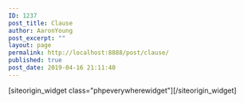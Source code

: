 ```yaml
---
ID: 1237
post_title: Clause
author: AaronYoung
post_excerpt: ""
layout: page
permalink: http://localhost:8888/post/clause/
published: true
post_date: 2019-04-16 21:11:40
---
```

<div id="pl-1237"  class="panel-layout" ><div id="pg-1237-0"  class="panel-grid panel-no-style"  data-ratio="1"  data-ratio-direction="right" ><div id="pgc-1237-0-0"  class="panel-grid-cell"  data-weight="1" ><div id="panel-1237-0-0-0" class="so-panel widget widget_phpeverywherewidget phpeverywherewidget panel-first-child panel-last-child" data-index="0" data-style="{&quot;background_image_attachment&quot;:false,&quot;background_display&quot;:&quot;tile&quot;,&quot;animation_once&quot;:&quot;&quot;}" >[siteorigin_widget class="phpeverywherewidget"]<input type="hidden" value="{&quot;instance&quot;:{&quot;title&quot;:&quot;&quot;,&quot;content&quot;:&quot;&lt;br\/&gt;&lt;br\/&gt;\n&lt;div style=\&quot;margin:0 auto;\&quot;&gt;\n&lt;h4&gt;\u5728\u60a8\u4e0b\u5355\u4e4b\u524d\uff0c\u60a8\u9700\u8981\u8ba4\u771f\u9605\u8bfb\u5e76\u540c\u610f\u4e00\u4e0b\u6761\u6b3e\uff0c\u786e\u8ba4\u60a8\u7684\u5feb\u9012\u7269\u54c1\u6ca1\u6709\u8fdd\u6cd5\u56fd\u9645\u8fd0\u8f93\u76f8\u5173\u6761\u4f8b\uff0c\u5e76\u4e14\u68c0\u67e5\u60a8\u6240\u7533\u62a5\u7684\u7269\u54c1\u662f\u5426\u7b26\u5408\u76f8\u5173\u7684\u4fdd\u9669\u8d54\u507f\u6761\u6b3e\u3002&lt;\/h4&gt;\n&lt;ol&gt;\n&lt;li&gt;\u6211\u5df2\u9605\u8bfb\u5e76\u540c\u300a\u4e2a\u4eba\u9690\u79c1\u4fdd\u62a4\u6761\u6b3e\u300b\uff0c\u5e76\u786e\u8ba4\u6240\u5bc4\u7269\u54c1\u7b26\u5408\u76f8\u5e94\u56fd\u9645\u8fdb\u51fa\u53e3\u53ca\u8fdd\u7981\u54c1\u63a7\u5236\u6761\u4f8b\u3002&lt;\/li&gt;\n&lt;li&gt;\u6211\u540c\u610f\u82e5\u56e0\u672c\u4eba\u63d0\u4f9b\u7684\u5305\u88f9\u5c3a\u5bf8\u6216\u91cd\u91cf\u4fe1\u606f\u4e0e\u5b9e\u9645\u4e0d\u7b26\uff0c\u800c\u5bfc\u81f4\u7684\u989d\u5916\u8d39\u7528\uff0c\u987a\u8fbe\u56fd\u9645\u516c\u53f8\u6709\u6743\u4ece\u6211\u6240\u63d0\u4f9b\u7684\u94f6\u884c\u5361\u4fe1\u606f\u5bf9\u5e94\u7684\u94f6\u884c\u8d26\u6237\u5185\u6263\u9664\u76f8\u5e94\u8d39\u7528\u3002&lt;\/li&gt;\n&lt;li&gt;\u6211\u540c\u610f\u7531\u672c\u4eba\u6216\u76f8\u5e94\u53d1\u4ef6\u4eba\u627f\u62c5\u53d6\u8d27\u56fd\u5bb6\u6240\u4ea7\u751f\u7684\u6240\u6709\u989d\u5916\u5173\u7a0e\uff08\u8be6\u89c1\uff1a\u300a\u4e2d\u56fd\u5165\u5883\u4e2a\u4eba\u90ae\u9012\u7269\u54c1\u5b8c\u7a0e\u4ef7\u683c\u8868\u300b\uff09\u3002&lt;\/li&gt;\n&lt;li&gt;\u6211\u786e\u8ba4\u6240\u63d0\u4f9b\u7684\u5305\u88f9\u5185\u7269\u54c1\u4fe1\u606f\uff08\u79cd\u7c7b\uff0c\u6570\u91cf\uff0c\u4ef7\u683c\uff09\u4e0e\u5b9e\u9645\u5305\u88f9\u5185\u7269\u54c1\u76f8\u7b26\u3002&lt;\/li&gt;\n&lt;\/ol&gt;\n&lt;\/div&gt;&quot;,&quot;eds_animation_class&quot;:&quot;&quot;,&quot;animation&quot;:&quot;&quot;,&quot;anchor&quot;:&quot;&quot;,&quot;anchor-placement&quot;:&quot;&quot;,&quot;easing&quot;:&quot;&quot;,&quot;offset&quot;:&quot;&quot;,&quot;duration&quot;:&quot;&quot;,&quot;delay&quot;:&quot;&quot;,&quot;once&quot;:0,&quot;so_sidebar_emulator_id&quot;:&quot;phpeverywherewidget-123710000&quot;,&quot;option_name&quot;:&quot;widget_phpeverywherewidget&quot;},&quot;args&quot;:{&quot;before_widget&quot;:&quot;&lt;div id=\&quot;panel-1237-0-0-0\&quot; class=\&quot;so-panel widget widget_phpeverywherewidget phpeverywherewidget panel-first-child panel-last-child\&quot; data-index=\&quot;0\&quot; data-style=\&quot;{&amp;quot;background_image_attachment&amp;quot;:false,&amp;quot;background_display&amp;quot;:&amp;quot;tile&amp;quot;,&amp;quot;animation_once&amp;quot;:&amp;quot;&amp;quot;}\&quot; &gt;&quot;,&quot;after_widget&quot;:&quot;&lt;\/div&gt;&quot;,&quot;before_title&quot;:&quot;&lt;h3 class=\&quot;widget-title\&quot;&gt;&quot;,&quot;after_title&quot;:&quot;&lt;\/h3&gt;&quot;,&quot;widget_id&quot;:&quot;widget-0-0-0&quot;}}" />[/siteorigin_widget]</div></div></div></div>